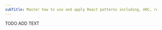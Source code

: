 ```yaml
---
subTitle: Master how to use and apply React patterns including, HOC, render props and perpendicular composition with hooks in this workshop in Barcelona
---
```


TODO ADD TEXT
